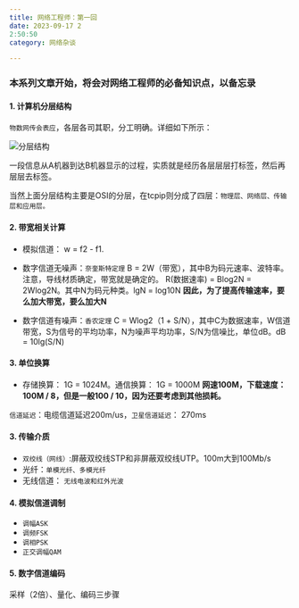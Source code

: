 ```yaml
---
title: 网络工程师：第一回
date: 2023-09-17 2
2:50:50
category: 网络杂谈

---
```

### 本系列文章开始，将会对网络工程师的必备知识点，以备忘录

#### 1. 计算机分层结构
`物数网传会表应`，各层各司其职，分工明确。详细如下所示：

<img src="/img/网络工程师1_1.gif" alt="分层结构">

一段信息从A机器到达B机器显示的过程，实质就是经历各层层层打标签，然后再层层去标签。

当然上面分层结构主要是OSI的分层，在tcpip则分成了四层：`物理层、网络层、传输层和应用层。`

#### 2. 带宽相关计算
- 模拟信道： w = f2 - f1.
- 数字信道无噪声：`奈奎斯特定理` B = 2W（带宽），其中B为码元速率、波特率。注意，导线材质确定，带宽就是确定的。
R(数据速率) = Blog2N = 2Wlog2N。其中N为码元种类。lgN = log10N
**因此，为了提高传输速率，要么加大带宽，要么加大N**

- 数字信道有噪声：`香农定理` C = Wlog2（1 + S/N），其中C为数据速率，W信道带宽，S为信号的平均功率，N为噪声平均功率，S/N为信噪比，单位dB。dB = 10lg(S/N)

#### 3. 单位换算
- 存储换算： 1G = 1024M。通信换算： 1G = 1000M
**网速100M，下载速度：100M / 8，但是一般100 / 10，因为还要考虑到其他损耗。**

`信道延迟`：电缆信道延迟200m/us，`卫星信道延迟`： 270ms

#### 3. 传输介质
- `双绞线（网线）`:屏蔽双绞线STP和非屏蔽双绞线UTP。100m大到100Mb/s
- 光纤：`单模光纤、多模光纤`
- 无线信道： `无线电波和红外光波`

#### 4. 模拟信道调制
- `调幅ASK`
- `调频FSK`
- `调相PSK`
- `正交调幅QAM`

#### 5. 数字信道编码
采样（2倍）、量化、编码三步骤

